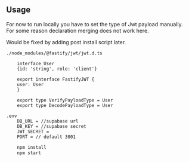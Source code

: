 ## Usage

For now to run locally you have to set the type of Jwt payload manually.  
For some reason declaration merging does not work here.

Would be fixed by adding post install script later.

```
./node_modules/@fastify/jwt/jwt.d.ts

    interface User
    {id: 'string', role: 'client'}

    export interface FastifyJWT {
    user: User
    }

    export type VerifyPayloadType = User
    export type DecodePayloadType = User

```

```
.env
    DB_URL = //supabase url
    DB_KEY = //supabase secret
    JWT_SECRET =
    PORT = // default 3001

```

```bash
    npm install
    npm start
```

